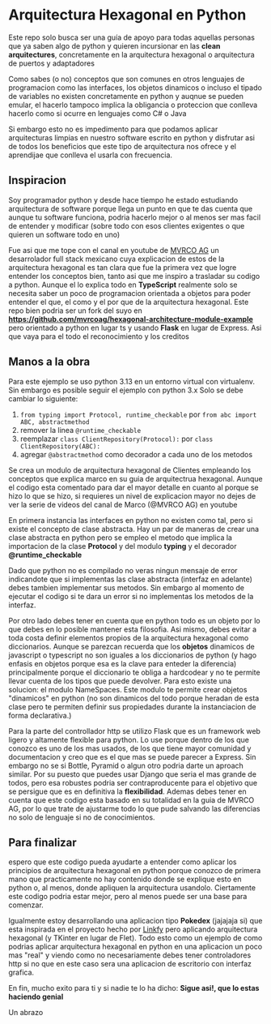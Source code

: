 <h1>Arquitectura Hexagonal en Python</h1>
<p>Este repo solo busca ser una guía de apoyo para todas aquellas personas que ya saben algo de python y quieren incursionar
en las <b>clean arquitectures</b>, concretamente en la arquitectura hexagonal o arquitectura de puertos y adaptadores</p>

<p>Como sabes (o no) conceptos que son comunes en otros lenguajes de programacion como las interfaces, los objetos dinamicos o incluso el tipado de variables
no existen concretamente en python y auqnue se pueden emular, el hacerlo tampoco implica la obligancia o proteccion que conlleva hacerlo como si ocurre en lenguajes
como C# o Java</p>

<p>Si embargo esto no es impedimento para que podamos aplicar arquitecturas limpias en nuestro software escrito en python y disfrutar asi de todos los beneficios
que este tipo de arquitectura nos ofrece y el aprendijae que conlleva el usarla con frecuencia.</p>

<h2>Inspiracion</h2>
<p>Soy programador python y desde hace tiempo he estado estudiando arquitectura de software porque llega un punto en que te das cuenta que aunque tu software
funciona, podria hacerlo mejor o al menos ser mas facil de entender y modificar (sobre todo con esos clientes exigentes o que quieren un software todo en uno)</p>

<p>Fue asi que me tope con el canal en youtube de <a href=https://www.youtube.com/@mvrcoag>MVRCO AG</a> un desarrolador full stack mexicano cuya explicacion
de estos de la arquitectura hexagonal es tan clara que fue la primera vez que logre entender los conceptos bien, tanto asi que me inspiro a trasladar su codigo a python.
Aunque el lo explica todo en <b>TypeScript</b> realmente solo se necesita saber un poco de programacion orientada a objetos para poder entender el que, el como y 
el por que de la arquitectura hexagonal.
Este repo bien podria ser un fork del suyo en <a href="https://github.com/mvrcoag/hexagonal-architecture-module-example"><b>https://github.com/mvrcoag/hexagonal-architecture-module-example</b></a>
pero orientado a python en lugar ts y usando <b>Flask</b> en lugar de Express. Asi que vaya para el todo el reconocimiento y los creditos</p>

<h2>Manos a la obra</h2>
<p>Para este ejemplo se uso python 3.13 en un entorno virtual con virtualenv. Sin embargo es posible
seguir el ejemplo con python 3.x Solo se debe cambiar lo siguiente:
<ol>
  <li>
    <code>from typing import Protocol, runtime_checkable</code> por <code>from abc import ABC, abstractmethod</code>
  </li>
  <li>
    remover la linea <code>@runtime_checkable</code>
  </li>
  <li>
    reemplazar <code>class ClientRepository(Protocol):</code> por <code>class ClientRepository(ABC):</code>
  </li>
  <li>
    agregar <code>@abstractmethod</code> como decorador a cada uno de los metodos
  </li>
</ol>

</p>
<p>Se crea un modulo de arquitectura hexagonal de Clientes empleando los conceptos que explica marco en su guia de arquitectrua hexagonal. Aunque el
codigo esta comentado para dar el mayor detalle en cuanto al porque se hizo lo que se hizo, si requieres un nivel de explicacion mayor no dejes de ver 
la serie de videos del canal de Marco (@MVRCO AG) en youtube</p>
<p>En primera instancia las interfaces en python no existen como tal, pero si existe el concepto de clase abstracta. Hay un par de maneras de crear una clase
abstracta en python pero se empleo el metodo que implica la importacion de la clase <b>Protocol</b> y del modulo <b>typing</b> y el 
decorador <b>@runtime_checkable</b></p>

<p>
  Dado que python no es compilado no veras ningun mensaje de error indicandote que si implementas las clase abstracta (interfaz en adelante) debes tambien
  implementar sus metodos. Sin embargo al momento de ejecutar el codigo si te dara un error si no implementas los metodos de la interfaz.
</p>
<p>
  Por otro lado debes tener en cuenta que en python todo es un objeto por lo que debes en lo posible mantener esta filosofia.
  Asi mismo, debes evitar a toda costa definir elementos propios de la arquitectura hexagonal como diccionarios. Aunque se parezcan recuerda que los <b>objetos</b> dinamicos
  de javascript o typescript no son iguales a los diccionarios de python (y hago enfasis en objetos porque esa es la clave para enteder la diferencia) principalmente
  porque el diccionario te obliga a hardcodear y no te permite llevar cuenta de los tipos que puede devolver. Para esto existe una solucion: el modulo NameSpaces.
  Este modulo te permite crear objetos "dinamicos" en python (no son dinamicos del todo porque heradan de esta clase pero te permiten definir sus propiedades durante
  la instanciacion de forma declarativa.)
</p>

<p>
  Para la parte del controllador http se utilizo Flask que es un framework web ligero y altamente flexible para python. Lo use porque dentro de los que conozco
  es uno de los mas usados, de los que tiene mayor comunidad y documentacion y creo que es el que mas se puede parecer a Express. Sin embargo no se si Bottle, Pyramid
  o algun otro podria darte un aproach similar. Por su puesto que puedes usar Django que seria el mas grande de todos, pero esa robustes podria ser contraproducente
  para el objetivo que se persigue que es en definitiva la <b>flexibilidad</b>. Ademas debes tener en cuenta que este codigo esta basado en su totalidad en la guia
  de MVRCO AG, por lo que trate de ajustarme todo lo que pude salvando las diferencias no solo de lenguaje si no de conocimientos.
</p>

<h2>Para finalizar</h2>
<p>
  espero que este codigo pueda ayudarte a entender como aplicar los principios de arquitectura hexagonal en python porque conozco de primera mano que practicamente
  no hay contenido donde se explique esto en python o, al menos, donde apliquen la arquitectura usandolo.
  Ciertamente este codigo podria estar mejor, pero al menos puede ser una base para comenzar.
</p>

<p>
  Igualmente estoy desarrollando una aplicacion tipo <b>Pokedex</b> (jajajaja si) que esta inspirada en el proyecto hecho por 
  <a href="https://www.youtube.com/@Linkfydev">Linkfy</a> pero aplicando arquitectura hexagonal (y TKinter en lugar de Flet). Todo esto como un ejemplo de como podrias
  aplicar arquitectura hexagonal en python en una aplicacion un poco mas "real" y viendo como no necesariamente debes tener controladores http si no que en este caso
  sera una aplicacion de escritorio con interfaz grafica.
</p>

<p>En fin, mucho exito para ti y si nadie te lo ha dicho: <b>Sigue asi!, que lo estas haciendo genial </b></p>
<p>Un abrazo</p>

